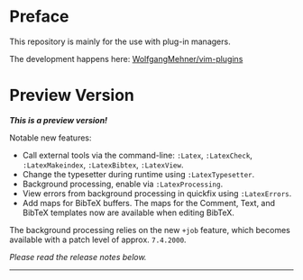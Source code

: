 Preface
================================================================================

This repository is mainly for the use with plug-in managers.

The development happens here:
[WolfgangMehner/vim-plugins](https://github.com/WolfgangMehner/vim-plugins)


Preview Version
================================================================================

___This is a preview version!___

Notable new features:

- Call external tools via the command-line: `:Latex`, `:LatexCheck`,
  `:LatexMakeindex`, `:LatexBibtex`, `:LatexView`.
- Change the typesetter during runtime using `:LatexTypesetter`.
- Background processing, enable via `:LatexProcessing`.
- View errors from background processing in quickfix using `:LatexErrors`.
- Add maps for BibTeX buffers. The maps for the Comment, Text, and BibTeX
  templates now are available when editing BibTeX.

The background processing relies on the new `+job` feature, which becomes
available with a patch level of approx. `7.4.2000`.

_Please read the release notes below._


--------------------------------------------------------------------------------

